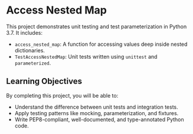 # Access Nested Map

This project demonstrates unit testing and test parameterization in Python 3.7. It includes:

- `access_nested_map`: A function for accessing values deep inside nested dictionaries.
- `TestAccessNestedMap`: Unit tests written using `unittest` and `parameterized`.

## Learning Objectives

By completing this project, you will be able to:

- Understand the difference between unit tests and integration tests.
- Apply testing patterns like mocking, parameterization, and fixtures.
- Write PEP8-compliant, well-documented, and type-annotated Python code.
